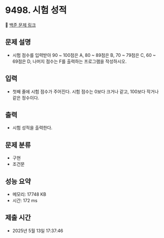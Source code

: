 # 9498. 시험 성적
🔗 [백준 문제 링크](https://www.acmicpc.net/problem/9498)

## 문제 설명
- 시험 점수를 입력받아 90 ~ 100점은 A, 80 ~ 89점은 B, 70 ~ 79점은 C, 60 ~ 69점은 D, 나머지 점수는 F를 출력하는 프로그램을 작성하시오.


## 입력
- 첫째 줄에 시험 점수가 주어진다. 시험 점수는 0보다 크거나 같고, 100보다 작거나 같은 정수이다.


## 출력
- 시험 성적을 출력한다.


## 문제 분류
- 구현
- 조건문
## 성능 요약
- 메모리: 17748 KB
- 시간: 172 ms
## 제출 시간
- 2025년 5월 13일 17:37:46